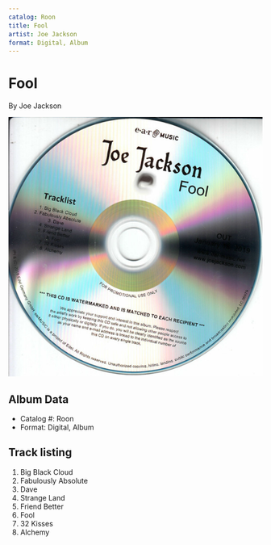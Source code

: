 ```yaml
---
catalog: Roon
title: Fool
artist: Joe Jackson
format: Digital, Album
---
```


# Fool

By Joe Jackson

![](../../assets/albumcovers/Joe_Jackson-Fool.png)

## Album Data

- Catalog #: Roon
- Format: Digital, Album


## Track listing


1. Big Black Cloud
2. Fabulously Absolute
3. Dave
4. Strange Land
5. Friend Better
6. Fool
7. 32 Kisses
8. Alchemy

